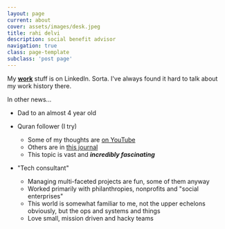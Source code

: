 ```yaml
---
layout: page
current: about
cover: assets/images/desk.jpeg
title: rahi delvi
description: social benefit advisor
navigation: true
class: page-template
subclass: 'post page'
---
```


My **[work][1]** stuff is on LinkedIn. Sorta. I've always found it hard to talk about my work history there.

In other news...

- Dad to an almost 4 year old

- Quran follower (I try)
    - Some of my thoughts are [on YouTube][2]
    - Others are in [this journal][3]
    - This topic is vast and _**incredibly fascinating**_

- "Tech consultant"
    - Managing multi-faceted projects are fun, some of them anyway
    - Worked primarily with philanthropies, nonprofits and "social enterprises"
    - This world is somewhat familiar to me, not the upper echelons obviously, but the ops and systems and things
    - Love small, mission driven and hacky teams

[1]: https://linkedin.com/in/rahidelvi
[2]: https://www.youtube.com/c/rahidelvi
[3]: https://listed.to/@rahi
